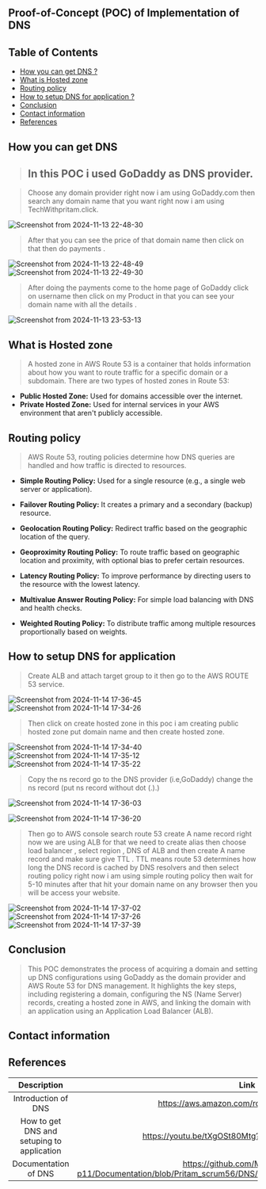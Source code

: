 
## Proof-of-Concept (POC) of Implementation of DNS 


## Table of Contents

- [How you can get DNS ?](#how-you-can-get-dns)
- [What is Hosted zone](#what-is-hosted-zone)
- [Routing policy](#routing-policy)
- [How to setup DNS for application ?](#how-to-setup-dns-for-application)
- [Conclusion](#conclusion)
- [Contact information](#contact-information)
- [References](#references)


## How you can get DNS

> ## In this POC i used GoDaddy as DNS provider.

>Choose any domain provider right now i am using GoDaddy.com then search any domain name that you want right now i am using TechWithpritam.click.

![Screenshot from 2024-11-13 22-48-30](https://github.com/user-attachments/assets/b2d2c3c5-2ef5-4afe-9f5e-0c6b5d79e6ab)

>After that you can see the price of that domain name then click on that then do payments .

![Screenshot from 2024-11-13 22-48-49](https://github.com/user-attachments/assets/a8f4c2b6-1949-47c1-bba1-8f59e7174d78)
![Screenshot from 2024-11-13 22-49-30](https://github.com/user-attachments/assets/cf527e62-2707-4b3f-8b7f-0ee0dd636c5f)


>After doing the payments come to the home page of GoDaddy click on username then click on my Product  in that you can see your domain name with all the details . 

![Screenshot from 2024-11-13 23-53-13](https://github.com/user-attachments/assets/b7fd8f4d-ad93-4bf6-bce2-efe4056a1cd2)

## What is Hosted zone
>A hosted zone in AWS Route 53 is a container that holds information about how you want to route traffic for a specific domain or a subdomain.
There are two types of hosted zones in Route 53:
-  **Public Hosted Zone:**
Used for domains accessible over the internet.
- **Private Hosted Zone:**
 Used for internal services in your AWS environment that aren't publicly accessible.

## Routing policy
>AWS Route 53, routing policies determine how DNS queries are handled and how traffic is directed to resources.
- **Simple Routing Policy:** Used for a single resource (e.g., a single web server or application).

- **Failover Routing Policy:**  It creates a primary and a secondary (backup) resource.

- **Geolocation Routing Policy:**  Redirect traffic based on the geographic location of the query.


- **Geoproximity Routing Policy:** To route traffic based on geographic location and proximity, with optional bias to prefer certain resources.

- **Latency Routing Policy:** To improve performance by directing users to the resource with the lowest latency.

- **Multivalue Answer Routing Policy:** For simple load balancing with DNS and health checks.

- **Weighted Routing Policy:** To distribute traffic among multiple resources proportionally based on weights.



## How to setup DNS for application


>Create ALB and attach target group to it then go to the  AWS ROUTE 53 service.

![Screenshot from 2024-11-14 17-36-45](https://github.com/user-attachments/assets/69669595-9dbd-4e6d-9581-575ef1074d4e)
![Screenshot from 2024-11-14 17-34-26](https://github.com/user-attachments/assets/f92401d9-ccea-43db-af12-e99485347857)

>Then click on create hosted zone in this poc i am creating public hosted zone put domain name and then create hosted zone.

![Screenshot from 2024-11-14 17-34-40](https://github.com/user-attachments/assets/27c7abdd-1d46-41af-942c-728510d0cbff)
![Screenshot from 2024-11-14 17-35-12](https://github.com/user-attachments/assets/b339c5bd-f81d-4354-a745-81330c119a4d)
![Screenshot from 2024-11-14 17-35-22](https://github.com/user-attachments/assets/2f44b337-9830-4fee-9e81-9005649be956)

> Copy the ns record go to the DNS provider (i.e,GoDaddy) change the ns record (put ns record without dot (.).)

![Screenshot from 2024-11-14 17-36-03](https://github.com/user-attachments/assets/ca91c0a2-1d69-47ca-ba17-b40e194284a0)

![Screenshot from 2024-11-14 17-36-20](https://github.com/user-attachments/assets/46c4d615-6212-4fe1-8f47-9d907f399d5d)

>Then go to AWS console search route 53 create A name record right now we are using ALB for that we need to create alias  then choose load balancer , select region , DNS of ALB and then create A name record and make sure give TTL . TTL means route 53 determines how long the DNS record is cached by DNS resolvers and then select routing policy right  now i am using simple routing policy then  wait for 5-10 minutes after that hit your domain name on any browser then you will be access your website.

![Screenshot from 2024-11-14 17-37-02](https://github.com/user-attachments/assets/3533791a-a905-44c9-9a69-b22f34f9a634)
![Screenshot from 2024-11-14 17-37-26](https://github.com/user-attachments/assets/65c60872-8583-4e9f-b445-95e258befd9f)
![Screenshot from 2024-11-14 17-37-39](https://github.com/user-attachments/assets/418b0f1a-b875-4c3c-8346-68f7182202e1)


## Conclusion
> This POC demonstrates the process of acquiring a domain and setting up DNS configurations using GoDaddy as the domain provider and AWS Route 53 for DNS management. It highlights the key steps, including registering a domain, configuring the NS (Name Server) records, creating a hosted zone in AWS, and linking the domain with an application using an Application Load Balancer (ALB).



## Contact information



## References

|Description  |   Link |
|:------------------:|:-------------------:|
| Introduction of DNS | https://aws.amazon.com/route53/what-is-dns/
|How to get DNS and setuping to application  | https://youtu.be/tXgOSt80Mtg?si=H-Z0w6xngox8pb63
| Documentation of DNS | https://github.com/MyGurukulam-p11/Documentation/blob/Pritam_scrum56/DNS/DNS%20Documentation/%20README.md
